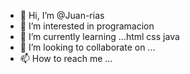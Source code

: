 - 👋 Hi, I’m @Juan-rias
- 👀 I’m interested in programacion
- 🌱 I’m currently learning ...html css java
- 💞️ I’m looking to collaborate on ...
- 📫 How to reach me ...

<!---
Juan-rias/Juan-rias is a ✨ special ✨ repository because its `README.md` (this file) appears on your GitHub profile.
You can click the Preview link to take a look at your changes.
--->
